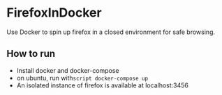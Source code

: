 # FirefoxInDocker
Use Docker to spin up firefox in a closed environment for safe browsing.

## How to run
* Install docker and docker-compose
* on ubuntu, run with``script
docker-compose up
``
* An isolated instance of firefox is available at localhost:3456
